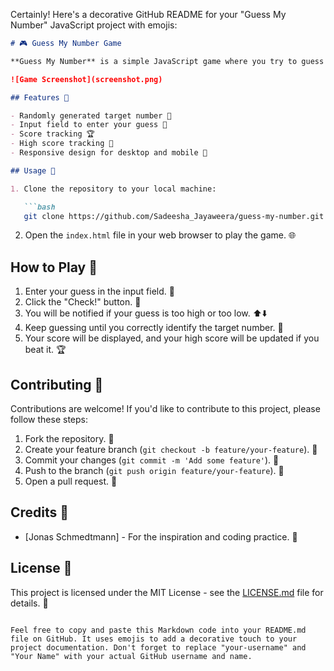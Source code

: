 Certainly! Here's a decorative GitHub README for your "Guess My Number" JavaScript project with emojis:

```markdown
# 🎮 Guess My Number Game

**Guess My Number** is a simple JavaScript game where you try to guess a randomly generated number between 1 and 20. This project was inspired by and is part of the coding practice from [Jonas Schmedtmann](https://codingheroes.io/) as a way to improve my coding skills. 🚀

![Game Screenshot](screenshot.png)

## Features 🌟

- Randomly generated target number 🎲
- Input field to enter your guess 📝
- Score tracking 🏆
- High score tracking 🥇
- Responsive design for desktop and mobile 📱

## Usage 🚀

1. Clone the repository to your local machine:

   ```bash
   git clone https://github.com/Sadeesha_Jayaweera/guess-my-number.git
   ```

2. Open the `index.html` file in your web browser to play the game. 🌐

## How to Play 🎯

1. Enter your guess in the input field. 🤔
2. Click the "Check!" button. 🧐
3. You will be notified if your guess is too high or too low. ⬆️⬇️
4. Keep guessing until you correctly identify the target number. 🎉
5. Your score will be displayed, and your high score will be updated if you beat it. 🏆

## Contributing 🤝

Contributions are welcome! If you'd like to contribute to this project, please follow these steps:

1. Fork the repository. 🍴
2. Create your feature branch (`git checkout -b feature/your-feature`). 🌟
3. Commit your changes (`git commit -m 'Add some feature'`). 💬
4. Push to the branch (`git push origin feature/your-feature`). 🚀
5. Open a pull request. 📢


## Credits 🙌

- [Jonas Schmedtmann] - For the inspiration and coding practice. 👏

## License 📄

This project is licensed under the MIT License - see the [LICENSE.md](LICENSE.md) file for details. 📜

```

Feel free to copy and paste this Markdown code into your README.md file on GitHub. It uses emojis to add a decorative touch to your project documentation. Don't forget to replace "your-username" and "Your Name" with your actual GitHub username and name.
